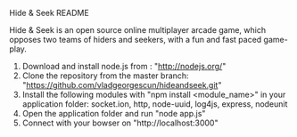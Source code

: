 Hide & Seek README

Hide & Seek is an open source online multiplayer arcade game, which opposes two teams of hiders and seekers, with a fun and fast paced game-play.

1. Download and install node.js from : "http://nodejs.org/"
2. Clone the repository from the master branch: "https://github.com/vladgeorgescun/hideandseek.git"
3. Install the following modules with "npm install <module_name>" in your application folder: socket.ion, http, node-uuid, log4js, express, nodeunit
4. Open the application folder and run "node app.js"
5. Connect with your bowser on "http://localhost:3000"
